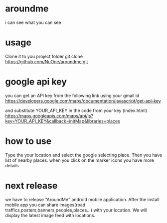 # aroundme
 i can see what you can see
 
 # usage
 Clone it to you project folder
 git clone https://github.com/NuOne/aroundme.git
 
 # google api key
 you can get an API key from the following link using your gmail id
 https://developers.google.com/maps/documentation/javascript/get-api-key
 
 and substitute YOUR_API_KEY in the code from your key (index.html)
https://maps.googleapis.com/maps/api/js?key=YOUR_API_KEY&callback=initMap&libraries=places


# how to use
Type the your location and select the google selecting place. Then you have list of nearby places. when you click on the marker icons you have more details.

# next release
we have to release "AroundMe" android mobile application. After the install mobile app you can share images(road  traffics,posters,banners,peoples,places...) with your location.
We will display the latest image feed with locations. 
